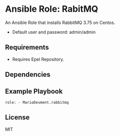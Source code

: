 # Ansible Role: RabitMQ

An Ansible Role that installs RabbitMQ 3.75 on Centos.
- Default user and password: admin/admin

## Requirements

- Requires Epel Repository.

## Dependencies

## Example Playbook

    role: - MarioDevment.rabbitmq

## License

MIT